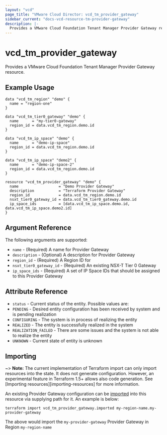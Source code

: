 ```yaml
---
layout: "vcd"
page_title: "VMware Cloud Director: vcd_tm_provider_gateway"
sidebar_current: "docs-vcd-resource-tm-provider-gateway"
description: |-
  Provides a VMware Cloud Foundation Tenant Manager Provider Gateway resource.
---
```


# vcd\_tm\_provider\_gateway

Provides a VMware Cloud Foundation Tenant Manager Provider Gateway resource.

## Example Usage

```hcl
data "vcd_tm_region" "demo" {
  name = "region-one"
}

data "vcd_tm_tier0_gateway" "demo" {
  name      = "my-tier0-gateway"
  region_id = data.vcd_tm_region.demo.id
}

data "vcd_tm_ip_space" "demo" {
  name      = "demo-ip-space"
  region_id = data.vcd_tm_region.demo.id
}

data "vcd_tm_ip_space" "demo2" {
  name      = "demo-ip-space-2"
  region_id = data.vcd_tm_region.demo.id
}

resource "vcd_tm_provider_gateway" "demo" {
  name                  = "Demo Provider Gateway"
  description           = "Terraform Provider Gateway"
  region_id             = data.vcd_tm_region.demo.id
  nsxt_tier0_gateway_id = data.vcd_tm_tier0_gateway.demo.id
  ip_space_ids          = [data.vcd_tm_ip_space.demo.id, data.vcd_tm_ip_space.demo2.id]
}
```

## Argument Reference

The following arguments are supported:

* `name` - (Required) A name for Provider Gateway
* `description` - (Optional) A description for Provider Gateway
* `region_id` - (Required) A Region ID for 
* `nsxt_tier0_gateway_id` - (Required) An existing NSX-T Tier 0 Gateway
* `ip_space_ids` - (Required) A set of IP Space IDs that should be assigned to this Provider Gateway

## Attribute Reference

* `status` - Current status of the entity. Possible values are:
 * `PENDING` - Desired entity configuration has been received by system and is pending realization
 * `CONFIGURING` - The system is in process of realizing the entity
 * `REALIZED` - The entity is successfully realized in the system
 * `REALIZATION_FAILED` - There are some issues and the system is not able to realize the entity
 * `UNKNOWN` - Current state of entity is unknown

## Importing

~> **Note:** The current implementation of Terraform import can only import resources into the
state. It does not generate configuration. However, an experimental feature in Terraform 1.5+ allows
also code generation. See [Importing resources][importing-resources] for more information.

An existing Provider Gateway configuration can be [imported][docs-import] into this resource via
supplying path for it. An example is below:

[docs-import]: https://www.terraform.io/docs/import/

```
terraform import vcd_tm_provider_gateway.imported my-region-name.my-provider-gateway
```

The above would import the `my-provider-gateway` Provider Gateway in Region `my-region-name`
